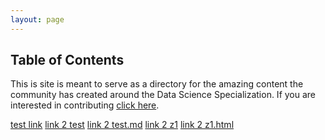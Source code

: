 ```yaml
---
layout: page
---
```


## Table of Contents

This is site is meant to serve as a directory for the amazing content the
community has created around the Data Science Specialization. If you are
interested in contributing [click here](https://github.com/DataScienceSpecialization/DataScienceSpecialization.github.io#contributing).

[test link](/s2/)
[link 2 test](/test/)
[link 2 test.md](/test.md)
[link 2 z1](/z1/)
[link 2 z1.html](/z1.html)
